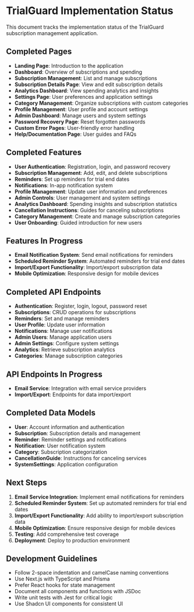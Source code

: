 # TrialGuard Implementation Status

This document tracks the implementation status of the TrialGuard subscription management application.

## Completed Pages

- **Landing Page**: Introduction to the application
- **Dashboard**: Overview of subscriptions and spending
- **Subscription Management**: List and manage subscriptions
- **Subscription Details Page**: View and edit subscription details
- **Analytics Dashboard**: View spending analytics and insights
- **Settings Page**: User preferences and application settings
- **Category Management**: Organize subscriptions with custom categories
- **Profile Management**: User profile and account settings
- **Admin Dashboard**: Manage users and system settings
- **Password Recovery Page**: Reset forgotten passwords
- **Custom Error Pages**: User-friendly error handling
- **Help/Documentation Page**: User guides and FAQs

## Completed Features

- **User Authentication**: Registration, login, and password recovery
- **Subscription Management**: Add, edit, and delete subscriptions
- **Reminders**: Set up reminders for trial end dates
- **Notifications**: In-app notification system
- **Profile Management**: Update user information and preferences
- **Admin Controls**: User management and system settings
- **Analytics Dashboard**: Spending insights and subscription statistics
- **Cancellation Instructions**: Guides for canceling subscriptions
- **Category Management**: Create and manage subscription categories
- **User Onboarding**: Guided introduction for new users

## Features In Progress

- **Email Notification System**: Send email notifications for reminders
- **Scheduled Reminder System**: Automated reminders for trial end dates
- **Import/Export Functionality**: Import/export subscription data
- **Mobile Optimization**: Responsive design for mobile devices

## Completed API Endpoints

- **Authentication**: Register, login, logout, password reset
- **Subscriptions**: CRUD operations for subscriptions
- **Reminders**: Set and manage reminders
- **User Profile**: Update user information
- **Notifications**: Manage user notifications
- **Admin Users**: Manage application users
- **Admin Settings**: Configure system settings
- **Analytics**: Retrieve subscription analytics
- **Categories**: Manage subscription categories

## API Endpoints In Progress

- **Email Service**: Integration with email service providers
- **Import/Export**: Endpoints for data import/export

## Completed Data Models

- **User**: Account information and authentication
- **Subscription**: Subscription details and management
- **Reminder**: Reminder settings and notifications
- **Notification**: User notification system
- **Category**: Subscription categorization
- **CancellationGuide**: Instructions for canceling services
- **SystemSettings**: Application configuration

## Next Steps

1. **Email Service Integration**: Implement email notifications for reminders
2. **Scheduled Reminder System**: Set up automated reminders for trial end dates
3. **Import/Export Functionality**: Add ability to import/export subscription data
4. **Mobile Optimization**: Ensure responsive design for mobile devices
5. **Testing**: Add comprehensive test coverage
6. **Deployment**: Deploy to production environment

## Development Guidelines

- Follow 2-space indentation and camelCase naming conventions
- Use Next.js with TypeScript and Prisma
- Prefer React hooks for state management
- Document all components and functions with JSDoc
- Write unit tests with Jest for critical logic
- Use Shadcn UI components for consistent UI
